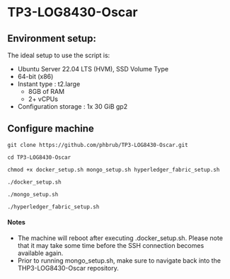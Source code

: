 # TP3-LOG8430-Oscar


## Environment setup:

The ideal setup to use the script is:

- Ubuntu Server 22.04 LTS (HVM), SSD Volume Type
- 64-bit (x86)
- Instant type : t2.large 
  - 8GB of RAM
  - 2+ vCPUs
- Configuration storage : 1x 30 GiB gp2


## Configure machine
    git clone https://github.com/phbrub/TP3-LOG8430-Oscar.git
    
    cd TP3-LOG8430-Oscar
    
    chmod +x docker_setup.sh mongo_setup.sh hyperledger_fabric_setup.sh
    
    ./docker_setup.sh
    
    ./mongo_setup.sh

    ./hyperledger_fabric_setup.sh

  #### Notes
  - The machine will reboot after executing .docker_setup.sh. Please note that it may take some time before the SSH connection becomes available again.
  - Prior to running mongo_setup.sh, make sure to navigate back into the THP3-LOG8430-Oscar repository.
